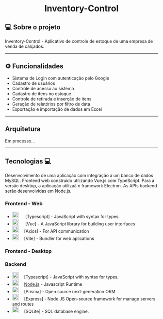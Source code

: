 <h1 align="center"> 
	Inventory-Control
</h1>

## 💻 Sobre o projeto

Inventory-Control  - Aplicativo de controle de estoque de uma empresa de venda de calçados.

---

## ⚙️ Funcionalidades
- Sistema de Login com autenticação pelo Google
- Cadastro de usuários
- Controle de acesso ao sistema
- Cadastro de itens no estoque
- Controle de retirada e inserção de itens
- Geração de relatórios por filtro de data
- Exportação e importação de dados em Excel

---

## Arquitetura

Em processo...

---

## Tecnologias 💻

Desenvolvimento de uma aplicação com integração a um banco de dados MySQL. Frontend web construído utilizando Vue.js com TypeScript. Para a versão desktop, a aplicação utilizaá o framework Electron. As APIs backend serão desenvolvidas em Node.js.

### Frontend - Web

- <a href="https://www.typescriptlang.org/" title="Typescript"><img src="https://github.com/get-icon/geticon/raw/master/icons/typescript-icon.svg" alt="Typescript" width="21px" height="21px"></a> &emsp; [Typescript] - JavaScript with syntax for types.
- <a href="https://axios-http.com/" title="Vue"><img src="https://www.google.com/url?sa=i&url=https%3A%2F%2Fgithub.com%2Ftopics%2Fv-directive&psig=AOvVaw319fPJPpzFTEAq8oy34HO3&ust=1706845218471000&source=images&cd=vfe&opi=89978449&ved=0CBIQjRxqFwoTCKjOueqbiYQDFQAAAAAdAAAAABAO" alt="React" width="21px" height="21px"></a> &emsp; [Vue] - A JavaScript library for building user interfaces
- <a href="https://reactjs.org/" title="Axios"><img src="[https://axios-http.com/assets/favicon.ico](https://upload.wikimedia.org/wikipedia/commons/9/95/Vue.js_Logo_2.svg)" alt="React" width="21px" height="21px"></a> &emsp;[Axios] - For API communication
- <a href="https://vitejs.dev/" title="Vite"><img src="https://github.com/get-icon/geticon/raw/master/icons/vite.svg" alt="Vite" width="21px" height="21px"></a>&emsp; [Vite] - Bundler for web aplications

### Frontend - Desktop


### Backend
- <a href="https://www.typescriptlang.org/" title="Typescript"><img src="https://github.com/get-icon/geticon/raw/master/icons/typescript-icon.svg" alt="Typescript" width="21px" height="21px"></a>&emsp;  [Typescript] - JavaScript with syntax for types.
- <a href="https://nodejs.org/" title="Node.js"><img src="https://github.com/get-icon/geticon/raw/master/icons/nodejs-icon.svg" alt="Node.js" width="21px" height="21px"></a>&emsp;  [Node.js](https://nodejs.org/) - Javascript Runtime
- <a href="https://prisma.io/" title="Prisma"><img src="https://www.prisma.io/images/favicon-32x32.png" alt="Vite" width="21px" height="21px"></a>&emsp; [Prisma] -  Open source next-generation ORM
- <a href="http://expressjs.com" title="Express"><img src="http://expressjs.com/images/favicon.png" alt="Vite" width="21px" height="21px"></a> &emsp;[Express] - Node JS Open-source framework for manage servers and routes
- <a href="https://www.sqlite.org/index.html" title="# SQLite"><img src="https://www.prisma.io/prisma-in-your-ecosystem-page/sqllite.svg" alt="MySQL" width="21px" height="21px"></a>&emsp; [SQLite] - SQL database engine.

